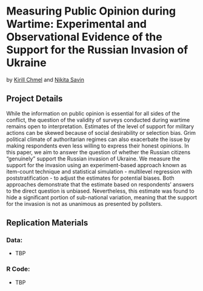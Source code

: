 # Measuring Public Opinion during Wartime: Experimental and Observational Evidence of the Support for the Russian Invasion of Ukraine

by [Kirill Chmel](https://www.hse.ru/en/staff/kirill.chmel) and [Nikita Savin](https://www.hse.ru/en/org/persons/14291998)

## Project Details
While the information on public opinion is essential for all sides of the conflict, the question of the validity of surveys conducted during wartime remains open to interpretation. Estimates of the level of support for military actions can be skewed because of social desirability or selection bias. Grim political climate of authoritarian regimes can also exacerbate the issue by making respondents even less willing to express their honest opinions. In this paper, we aim to answer the question of whether the Russian citizens “genuinely” support the Russian invasion of Ukraine. We measure the support for the invasion using an experiment-based approach known as item-count technique and statistical simulation - multilevel regression with poststratification - to adjust the estimates for potential biases. Both approaches demonstrate that the estimate based on respondents’ answers to the direct question is unbiased. Nevertheless, this estimate was found to hide a significant portion of sub-national variation, meaning that the support for the invasion is not as unanimous as presented by pollsters.

## Replication Materials

### Data:
- TBP

### R Code:
- TBP
